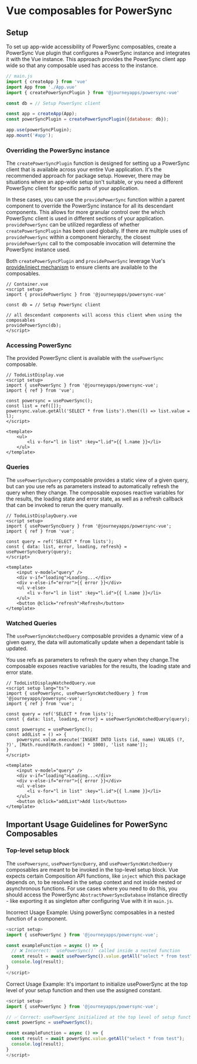 # Vue composables for PowerSync

## Setup

To set up app-wide accessibility of PowerSync composables, create a PowerSync Vue plugin that configures a PowerSync instance and integrates it with the Vue instance. This approach provides the PowerSync client app wide so that any composable used has access to the instance.

```javascript
// main.js
import { createApp } from 'vue'
import App from './App.vue'
import { createPowerSyncPlugin } from '@journeyapps/powersync-vue'

const db = // Setup PowerSync client

const app = createApp(App);
const powerSyncPlugin = createPowerSyncPlugin({database: db});

app.use(powerSyncPlugin);
app.mount('#app');
```

### Overriding the PowerSync instance

The `createPowerSyncPlugin` function is designed for setting up a PowerSync client that is available across your entire Vue application. It's the recommended approach for package setup. However, there may be situations where an app-wide setup isn't suitable, or you need a different PowerSync client for specific parts of your application.

In these cases, you can use the `providePowerSync` function within a parent component to override the PowerSync instance for all its descendant components. This allows for more granular control over the which PowerSync client is used in different sections of your application. `providePowerSync` can be utilized regardless of whether `createPowerSyncPlugin` has been used globally. If there are multiple uses of `providePowerSync` within a component hierarchy, the closest `providePowerSync` call to the composable invocation will determine the PowerSync instance used.

Both `createPowerSyncPlugin` and `providePowerSync` leverage Vue's [provide/inject mechanism](https://vuejs.org/guide/components/provide-inject) to ensure clients are available to the composables.

```Vue
// Container.vue
<script setup>
import { providePowerSync } from '@journeyapps/powersync-vue'

const db = // Setup PowerSync client

// all descendant components will access this client when using the composables
providePowerSync(db);
</script>
```

### Accessing PowerSync

The provided PowerSync client is available with the `usePowerSync` composable.

```Vue
// TodoListDisplay.vue
<script setup>
import { usePowerSync } from '@journeyapps/powersync-vue';
import { ref } from 'vue';

const powersync = usePowerSync();
const list = ref([]);
powersync.value.getAll('SELECT * from lists').then((l) => list.value = l);
</script>

<template>
    <ul>
        <li v-for="l in list" :key="l.id">{{ l.name }}</li>
    </ul>
</template>
```

### Queries

The `usePowerSyncQuery` composable provides a static view of a given query, but can you use refs as parameters instead to automatically refresh the query when they change. The composable exposes reactive variables for the results, the loading state and error state, as well as a refresh callback that can be invoked to rerun the query manually.

```Vue
// TodoListDisplayQuery.vue
<script setup>
import { usePowerSyncQuery } from '@journeyapps/powersync-vue';
import { ref } from 'vue';

const query = ref('SELECT * from lists');
const { data: list, error, loading, refresh} = usePowerSyncQuery(query);
</script>

<template>
    <input v-model="query" />
    <div v-if="loading">Loading...</div>
    <div v-else-if="error">{{ error }}</div>
    <ul v-else>
        <li v-for="l in list" :key="l.id">{{ l.name }}</li>
    </ul>
    <button @click="refresh">Refresh</button>
</template>
```

### Watched Queries

The `usePowerSyncWatchedQuery` composable provides a dynamic view of a given query, the data will automatically update when a dependant table is updated.

You use refs as parameters to refresh the query when they change.The composable exposes reactive variables for the results, the loading state and error state.

```Vue
// TodoListDisplayWatchedQuery.vue
<script setup lang="ts">
import { usePowerSync, usePowerSyncWatchedQuery } from '@journeyapps/powersync-vue';
import { ref } from 'vue';

const query = ref('SELECT * from lists');
const { data: list, loading, error} = usePowerSyncWatchedQuery(query);

const powersync = usePowerSync();
const addList = () => {
    powersync.value.execute('INSERT INTO lists (id, name) VALUES (?, ?)', [Math.round(Math.random() * 1000), 'list name']);
}
</script>

<template>
    <input v-model="query" />
    <div v-if="loading">Loading...</div>
    <div v-else-if="error">{{ error }}</div>
    <ul v-else>
        <li v-for="l in list" :key="l.id">{{ l.name }}</li>
    </ul>
    <button @click="addList">Add list</button>
</template>
```

## Important Usage Guidelines for PowerSync Composables

### Top-level setup block

The `usePowersync`, `usePowerSyncQuery`, and `usePowerSyncWatchedQuery` composables are meant to be invoked in the top-level setup block. Vue expects certain Composition API functions, like `inject` which this package depends on, to be resolved in the setup context and not inside nested or asynchronous functions. For use cases where you need to do this, you should access the PowerSync `AbstractPowerSyncDatabase` instance directly - like exporting it as singleton after configuring Vue with it in `main.js`.

Incorrect Usage Example:
Using powerSync composables in a nested function of a component.

```javascript
<script setup>
import { usePowerSync } from '@journeyapps/powersync-vue';

const exampleFunction = async () => {
  // ❌ Incorrect: `usePowerSync()` called inside a nested function
  const result = await usePowerSync().value.getAll("select * from test");
  console.log(result);
}
</script>
```

Correct Usage Example:
It's important to initialize usePowerSync at the top level of your setup function and then use the assigned constant.

```javascript
<script setup>
import { usePowerSync } from '@journeyapps/powersync-vue';

// ✅ Correct: usePowerSync initialized at the top level of setup function and used as a variable.
const powerSync = usePowerSync();

const exampleFunction = async () => {
  const result = await powerSync.value.getAll("select * from test");
  console.log(result);
}
</script>
```
